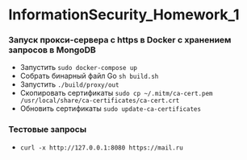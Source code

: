 # InformationSecurity_Homework_1

### Запуск прокси-сервера с https в Docker с хранением запросов в MongoDB
- Запустить `sudo docker-compose up`
- Собрать бинарный файл Go `sh build.sh`
- Запустить `./build/proxy/out`
- Скопировать сертификаты `sudo cp ~/.mitm/ca-cert.pem /usr/local/share/ca-certificates/ca-cert.crt`
- Обновить сертификаты `sudo update-ca-certificates`

### Тестовые запросы
- `curl -x http://127.0.0.1:8080 https://mail.ru`